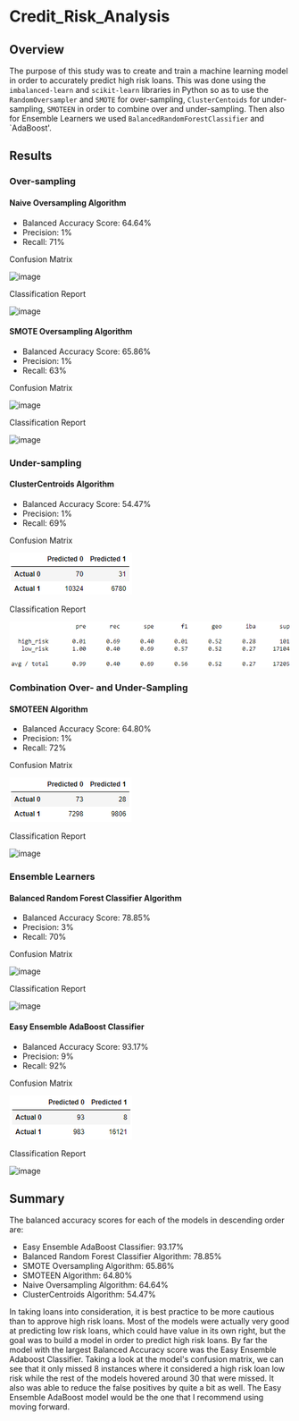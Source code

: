 # Credit_Risk_Analysis
## Overview
The purpose of this study was to create and train a machine learning model in order to accurately predict high risk loans. This was done using the `imbalanced-learn` and `scikit-learn` libraries in Python so as to use the `RandomOversampler` and `SMOTE` for over-sampling, `ClusterCentoids` for under-sampling, `SMOTEEN` in order to combine over and under-sampling. Then also for Ensemble Learners we used `BalancedRandomForestClassifier` and `AdaBoost'.

## Results
### Over-sampling
#### Naive Oversampling Algorithm
* Balanced Accuracy Score: 64.64%
* Precision: 1%
* Recall: 71%

Confusion Matrix

![image](https://user-images.githubusercontent.com/100445489/175098732-03ef9828-4e10-4712-b0cd-8158da47fc0d.png)


Classification Report

![image](https://user-images.githubusercontent.com/100445489/175098847-48e81c31-7ccb-48e2-915a-5f38aeae66bd.png)


#### SMOTE Oversampling Algorithm
* Balanced Accuracy Score: 65.86%
* Precision: 1%
* Recall: 63%

Confusion Matrix

![image](https://user-images.githubusercontent.com/100445489/175098945-a47efb10-816a-4e37-b624-967d3ea94728.png)


Classification Report

![image](https://user-images.githubusercontent.com/100445489/175099008-37eb5988-8cfa-40c7-857c-041ed713e13c.png)


### Under-sampling
#### ClusterCentroids Algorithm
* Balanced Accuracy Score: 54.47%
* Precision: 1%
* Recall: 69%

Confusion Matrix

![undersampling_cm](https://github.com/aKnownSaltMine/Credit_Risk_Analysis/blob/main/Results/undersampling_cm.PNG)

Classification Report

![undersampling_class_report](https://github.com/aKnownSaltMine/Credit_Risk_Analysis/blob/main/Results/undersampling_class_report.PNG)

### Combination Over- and Under-Sampling
#### SMOTEEN Algorithm
* Balanced Accuracy Score: 64.80%
* Precision: 1%
* Recall: 72%

Confusion Matrix

![smoteen_cm](https://github.com/aKnownSaltMine/Credit_Risk_Analysis/blob/main/Results/smoteen_cm.PNG)

Classification Report

![image](https://user-images.githubusercontent.com/100445489/175099124-c093d52d-e3d1-463f-902c-099820900971.png)


### Ensemble Learners
#### Balanced Random Forest Classifier Algorithm
* Balanced Accuracy Score: 78.85%
* Precision: 3%
* Recall: 70%

Confusion Matrix

![image](https://user-images.githubusercontent.com/100445489/175099319-3db20eff-8803-4f76-93f2-5dea21d85916.png)


Classification Report

![image](https://user-images.githubusercontent.com/100445489/175099422-fc80897a-c6a2-4b3c-ad80-c11f9bdfb575.png)


#### Easy Ensemble AdaBoost Classifier
* Balanced Accuracy Score: 93.17%
* Precision: 9%
* Recall: 92%

Confusion Matrix

![adaboost_cm](https://github.com/aKnownSaltMine/Credit_Risk_Analysis/blob/main/Results/adaboost_cm.PNG)

Classification Report

![image](https://user-images.githubusercontent.com/100445489/175099493-b6d1e8a9-fbf3-4da0-bf68-e99fd4bda45f.png)


## Summary
The balanced accuracy scores for each of the models in descending order are: 
* Easy Ensemble AdaBoost Classifier: 93.17%
* Balanced Random Forest Classifier Algorithm: 78.85%
* SMOTE Oversampling Algorithm: 65.86%
* SMOTEEN Algorithm: 64.80%
* Naive Oversampling Algorithm: 64.64%
* ClusterCentroids Algorithm: 54.47%

In taking loans into consideration, it is best practice to be more cautious than to approve high risk loans. Most of the models were actually very good at predicting low risk loans, which could have value in its own right, but the goal was to build a model in order to predict high risk loans. By far the model with the largest Balanced Accuracy score was the Easy Ensemble Adaboost Classifier. Taking a look at the model's confusion matrix, we can see that it only missed 8 instances where it considered a high risk loan low risk while the rest of the models hovered around 30 that were missed. It also was able to reduce the false positives by quite a bit as well. The Easy Ensemble AdaBoost model would be the one that I recommend using moving forward.
